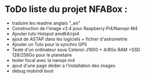 # ToDo liste du projet NFABox :

- traduire les readme anglais "_en"
- Construction de l'image v3.4 pour Raspberry Pi4/Nanopi-M4
- Ajouter tuto Hotspot amd64/rpi4
- ajout de ASTAP dans les logiciels + fichier d'astrometrie
- Ajouter un Tuto pour la synchro GPS
- Teste d'un ordinateur sous Celeron J1900 + 4/8Go RAM +SSD 128/256Go pour le planetaire
- tester focal avec la nanopi-m4
- ajout d'une page dédier a l'installation des images
- debug mobindi boot

